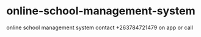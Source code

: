 # online-school-management-system
online school management system
contact +263784721479 on app or call
